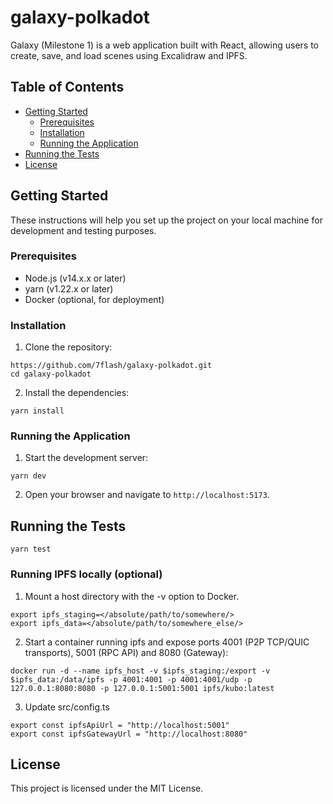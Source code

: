 # galaxy-polkadot

Galaxy (Milestone 1) is a web application built with React, allowing users to create, save, and load scenes using Excalidraw and IPFS.

## Table of Contents

- [Getting Started](#getting-started)
  - [Prerequisites](#prerequisites)
  - [Installation](#installation)
  - [Running the Application](#running-the-application)
- [Running the Tests](#running-the-tests)
- [License](#license)

## Getting Started

These instructions will help you set up the project on your local machine for development and testing purposes.

### Prerequisites

- Node.js (v14.x.x or later)
- yarn (v1.22.x or later)
- Docker (optional, for deployment)

### Installation

1. Clone the repository:

```
https://github.com/7flash/galaxy-polkadot.git
cd galaxy-polkadot
```

2. Install the dependencies:

```
yarn install
```

### Running the Application

1. Start the development server:

```
yarn dev
```

2. Open your browser and navigate to `http://localhost:5173`.

## Running the Tests

```
yarn test
```

### Running IPFS locally (optional)

1. Mount a host directory with the -v option to Docker. 

```
export ipfs_staging=</absolute/path/to/somewhere/>
export ipfs_data=</absolute/path/to/somewhere_else/>
```

2. Start a container running ipfs and expose ports 4001 (P2P TCP/QUIC transports), 5001 (RPC API) and 8080 (Gateway):

```
docker run -d --name ipfs_host -v $ipfs_staging:/export -v $ipfs_data:/data/ipfs -p 4001:4001 -p 4001:4001/udp -p 127.0.0.1:8080:8080 -p 127.0.0.1:5001:5001 ipfs/kubo:latest
```

3. Update src/config.ts

```
export const ipfsApiUrl = "http://localhost:5001"
export const ipfsGatewayUrl = "http://localhost:8080"
```

## License

This project is licensed under the MIT License.
